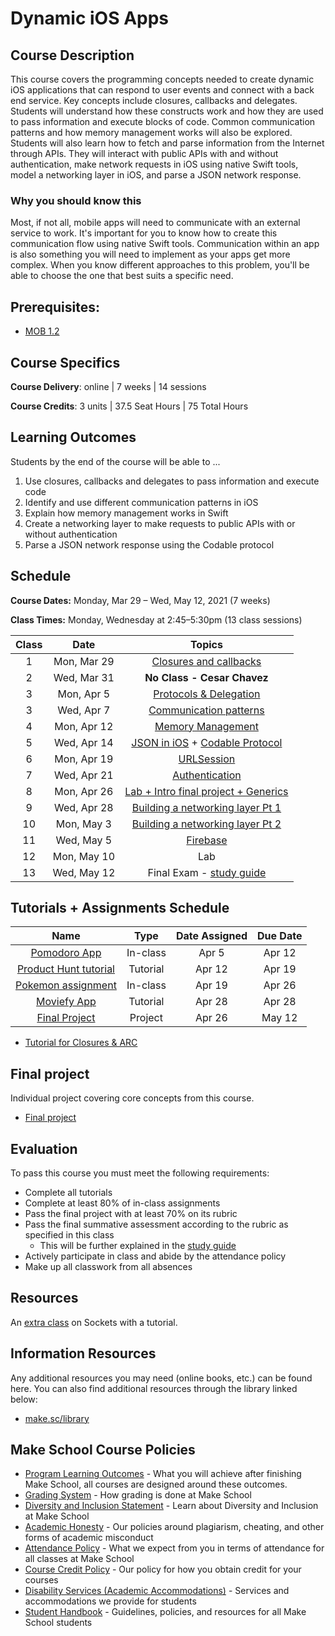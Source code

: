 # Dynamic iOS Apps

## Course Description

This course covers the programming concepts needed to create dynamic iOS applications that can respond to user events and connect with a back end service. Key concepts include closures, callbacks and delegates. Students will understand how these constructs work and how they are used to pass information and execute blocks of code. Common communication patterns and how memory management works will also be explored. Students will also learn how to fetch and parse information from the Internet through APIs. They will interact with public APIs with and without authentication, make network requests in iOS using native Swift tools, model a networking layer in iOS, and parse a JSON network response.

### Why you should know this

Most, if not all, mobile apps will need to communicate with an external service to work. It's important for you to know how to create this communication flow using native Swift tools. Communication within an app is also something you will need to implement as your apps get more complex. When you know different approaches to this problem, you'll be able to choose the one that best suits a specific need.

## Prerequisites:  

- [MOB 1.2](https://github.com/Make-School-Courses/MOB-1.2-Introduction-to-iOS-Development-in-Swift)

## Course Specifics

**Course Delivery**: online | 7 weeks | 14 sessions

**Course Credits**: 3 units | 37.5 Seat Hours | 75 Total Hours

## Learning Outcomes

Students by the end of the course will be able to ...

1. Use closures, callbacks and delegates to pass information and execute code
1. Identify and use different communication patterns in iOS
1. Explain how memory management works in Swift
1. Create a networking layer to make requests to public APIs with or without authentication
1. Parse a JSON network response using the Codable protocol

## Schedule

**Course Dates:** Monday, Mar 29 – Wed, May 12, 2021 (7 weeks)

**Class Times:** Monday, Wednesday at 2:45–5:30pm (13 class sessions)

| Class |          Date          |                 Topics                  |
|:-----:|:----------------------:|:---------------------------------------:|
|  1 |  Mon, Mar 29               | [Closures and callbacks]               |
|  2 |  Wed, Mar 31               | **No Class - Cesar Chavez**            |
|  3 |  Mon, Apr 5                | [Protocols & Delegation]               |
|  3 |  Wed, Apr 7                | [Communication patterns]               |
|  4 |  Mon, Apr 12               | [Memory Management]                   |
|  5 |  Wed, Apr 14               | [JSON in iOS] + [Codable Protocol]     |
|  6 |  Mon, Apr 19               | [URLSession]                           |
|  7 |  Wed, Apr 21               | [Authentication]                       |
|  8 |  Mon, Apr 26               | [Lab + Intro final project + Generics] |
|  9 |  Wed, Apr 28               | [Building a networking layer Pt 1]   |
| 10 |  Mon, May 3                | [Building a networking layer Pt 2]   |
| 11 |  Wed, May 5                | [Firebase]                           |
| 12 |  Mon, May 10               | Lab                                  |
| 13 |  Wed, May 12               | Final Exam - [study guide]           |  

[Closures and callbacks]: Lessons/Lesson2/README.md
[Protocols & Delegation]: Lessons/Lesson3/README.md
[Communication patterns]: Lessons/Lesson4/README.md
[Memory Management]: Lessons/Lesson5/README.md
[JSON in iOS]: Lessons/Lesson6/README.md
[Codable Protocol]: Lessons/Lesson6/README.md
[URLSession]: Lessons/Lesson7/README.md
[Authentication]: Lessons/Lesson8/README.md
[Building a networking layer Pt 1]: Lessons/Lesson9/README.md
[Building a networking layer Pt 2]: Lessons/Lesson10/README.md
[Testing]: Lessons/Lesson12/README.md
[Lab + Intro final project + Generics]: Lessons/Lab/README.md
[Firebase]: Lessons/Lesson13/README.md
[study guide]: https://github.com/Make-School-Courses/MOB-1.3-Dynamic-iOS-Apps/blob/master/StudyGuide.md

## Tutorials + Assignments Schedule

|         Name                 |   Type    | Date Assigned |   Due Date   |
|:----------------------------:|:---------:|:-------------:|:------------:|
| [Pomodoro App]               | In-class  |  Apr 5        |   Apr 12  |
| [Product Hunt tutorial]      | Tutorial  |  Apr 12       |   Apr 19  |
| [Pokemon assignment]         | In-class  |  Apr 19       |   Apr 26  |
| [Moviefy App]                | Tutorial  |  Apr 28       |   Apr 28  |
| [Final Project]              | Project   |  Apr 26       |   May 12  |

[Pomodoro App]:(https://github.com/amelinagzz/pom-starter)
[Pokemon assignment]:https://github.com/Make-School-Courses/MOB-1.3-Dynamic-iOS-Apps/blob/master/Lessons/Lesson7/assignments/swapi.md
[Product Hunt Tutorial]:https://www.makeschool.com/academy/track/product-hunt-api-tutorial
[Moviefy App]:()
[Final project]:(Projects/FinalProject.md)

- [Tutorial for Closures & ARC](https://github.com/MakeSchool-Tutorials/Functions-Closures-and-ARC)

## Final project

Individual project covering core concepts from this course.
- [Final project](Projects/FinalProject.md)

## Evaluation

To pass this course you must meet the following requirements:

- Complete all tutorials
- Complete at least 80% of in-class assignments
- Pass the final project with at least 70% on its rubric
- Pass the final summative assessment according to the rubric as specified in this class
    - This will be further explained in the [study guide](https://github.com/Make-School-Courses/MOB-1.3-Dynamic-iOS-Apps/blob/master/StudyGuide.md)
- Actively participate in class and abide by the attendance policy
- Make up all classwork from all absences

## Resources

An [extra class](Lessons/Lesson11.md) on Sockets with a tutorial.

##  Information Resources

Any additional resources you may need (online books, etc.) can be found here. You can also find additional resources through the library linked below:

- [make.sc/library](http://make.sc/library)

## Make School Course Policies

- [Program Learning Outcomes](https://make.sc/program-learning-outcomes) - What you will achieve after finishing Make School, all courses are designed around these outcomes.
- [Grading System](https://make.sc/grading-system) - How grading is done at Make School
- [Diversity and Inclusion Statement](https://make.sc/diversity-and-inclusion-statement) - Learn about Diversity and Inclusion at Make School
- [Academic Honesty](https://make.sc/academic-honesty-policy) - Our policies around plagiarism, cheating, and other forms of academic misconduct
- [Attendance Policy](https://make.sc/attendance-policy) - What we expect from you in terms of attendance for all classes at Make School
- [Course Credit Policy](https://make.sc/course-credit-policy) - Our policy for how you obtain credit for your courses
- [Disability Services (Academic Accommodations)](https://make.sc/disability-services) - Services and accommodations we provide for students
- [Student Handbook](https://make.sc/student-handbook) - Guidelines, policies, and resources for all Make School students
